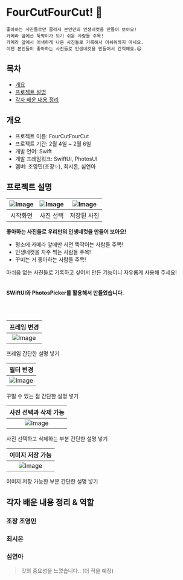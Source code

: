# FourCutFourCut! 📸

    좋아하는 사진들로만 골라서 본인만의 인생네컷을 만들어 보아요!
    카메라 앞에선 뚝딱이가 되기 쉬운 사람들 주목!
    카메라 앞에서 어색하게 나온 사진들로 기록해서 아쉬워하지 마세요.
    이젠 본인들이 좋아하는 사진들로 인생네컷을 만들어서 간직해요.😃

## 목차

- [개요](#개요)
- [프로젝트 설명](#프로젝트-설명)
- [각자 배운 내용 정리](#각자-배운-내용-정리)

## 개요

- 프로젝트 이름: FourCutFourCut
- 프로젝트 기간: 2월 4일 ~ 2월 6일
- 개발 언어: Swift
- 개발 프레임워크: SwiftUI, PhotosUI
- 멤버: 조영민(조장✨), 최시온, 심연아

## 프로젝트 설명

| ![Image](https://github.com/user-attachments/assets/431aa614-ef0e-4c51-ad66-88a05111685c) | ![Image](https://github.com/user-attachments/assets/84ce0970-94d1-499e-8ad1-d4d5fa5b76f0) | ![Image](https://github.com/user-attachments/assets/e59a0249-1cfa-4060-9349-a1cd6060ff6c) |
| :-------------------------------: | :-----------------------------: | :------------------------------: |
|             시작화면              |            사진 선택            |           저장된 사진            |

**좋아하는 사진들로 우리만의 인생네컷을 만들어 보아요!**

- 평소에 카메라 앞에만 서면 뚝딱이는 사람들 주목!
- 인생네컷을 자주 찍는 사람들 주목!
- 꾸미는 거 좋아하는 사람들 주목!

아쉬움 없는 사진들로 기록하고 싶어서 만든 기능이니 자유롭게 사용해 주세요!
<br/> <br/> <br/>
**SWiftUI와 PhotosPicker를 활용해서 만들었습니다.**

<br/> <br/>

|            프레임 변경            |
| :-------------------------------: |
| ![Image](https://github.com/user-attachments/assets/35bb7825-2de5-4bc7-8a57-bc6e4c7a6756) |

프레임 간단한 설명 넣기

|             필터 변경              |
| :--------------------------------: |
| ![Image](https://github.com/user-attachments/assets/e5b6bb10-d41b-4bd9-98ca-81b8663c9030) |

꾸밀 수 있는 점 간단한 설명 넣기

|       사진 선택과 삭제 가능        |
| :--------------------------------: |
| ![Image](https://github.com/user-attachments/assets/16a402b7-0322-4b3b-9b15-aa1e28575e60) |

사진 선택하고 삭제하는 부분 간단한 설명 넣기

|         이미지 저장 가능         |
| :------------------------------: |
| ![Image](https://github.com/user-attachments/assets/c84a611d-9a17-4e9b-bfb5-3f6bd3415ad6) |

이미지 저장 가능한 부분 간단한 설명 넣기

## 각자 배운 내용 정리 & 역할

### 조장 조영민

>

### 최시온

### 심연아

> 깃의 중요성을 느꼈습니다.. (더 적을 예정)
